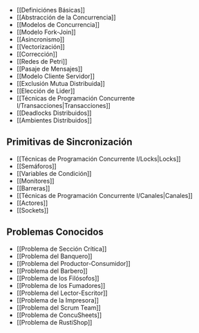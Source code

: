 - [[Definiciónes Básicas]]
- [[Abstracción de la Concurrencia]]
- [[Modelos de Concurrencia]]
- [[Modelo Fork-Join]]
- [[Asincronismo]]
- [[Vectorización]]
- [[Corrección]]
- [[Redes de Petri]]
- [[Pasaje de Mensajes]]
- [[Modelo Cliente Servidor]]
- [[Exclusión Mutua Distribuida]]
- [[Elección de Lider]]
- [[Técnicas de Programación Concurrente I/Transacciones|Transacciones]]
- [[Deadlocks Distribuidos]]
- [[Ambientes Distribuidos]]

## Primitivas de Sincronización

- [[Técnicas de Programación Concurrente I/Locks|Locks]]
- [[Semáforos]]
- [[Variables de Condición]]
- [[Monitores]]
- [[Barreras]]
- [[Técnicas de Programación Concurrente I/Canales|Canales]]
- [[Actores]]
- [[Sockets]]

## Problemas Conocidos

- [[Problema de Sección Crítica]]
- [[Problema del Banquero]]
- [[Problema del Productor-Consumidor]]
- [[Problema del Barbero]]
- [[Problema de los Filósofos]]
- [[Problema de los Fumadores]]
- [[Problema del Lector-Escritor]]
- [[Problema de la Impresora]]
- [[Problema del Scrum Team]]
- [[Problema de ConcuSheets]]
- [[Problema de RustiShop]]
